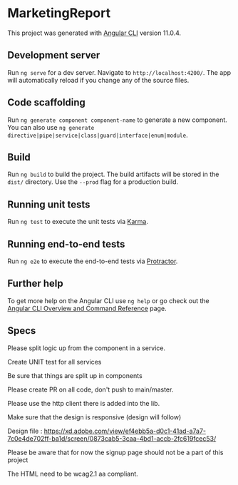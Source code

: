 # MarketingReport

This project was generated with [Angular CLI](https://github.com/angular/angular-cli) version 11.0.4.

## Development server

Run `ng serve` for a dev server. Navigate to `http://localhost:4200/`. The app will automatically reload if you change any of the source files.

## Code scaffolding

Run `ng generate component component-name` to generate a new component. You can also use `ng generate directive|pipe|service|class|guard|interface|enum|module`.

## Build

Run `ng build` to build the project. The build artifacts will be stored in the `dist/` directory. Use the `--prod` flag for a production build.

## Running unit tests

Run `ng test` to execute the unit tests via [Karma](https://karma-runner.github.io).

## Running end-to-end tests

Run `ng e2e` to execute the end-to-end tests via [Protractor](http://www.protractortest.org/).

## Further help

To get more help on the Angular CLI use `ng help` or go check out the [Angular CLI Overview and Command Reference](https://angular.io/cli) page.

## Specs

Please split logic up from the component in a service. 

Create UNIT test for all services

Be sure that things are split up in components

Please create PR on all code, don't push to main/master. 

Please use the http client there is added into the lib. 

Make sure that the design is responsive (design will follow)

Design file : https://xd.adobe.com/view/ef4ebb5a-d0c1-41ad-a7a7-7c0e4de702ff-ba1d/screen/0873cab5-3caa-4bd1-accb-2fc619fcec53/

Please be aware that for now the signup page should not be a part of this project

The HTML need to be wcag2.1 aa compliant. 
